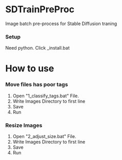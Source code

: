 # SDTrainPreProc
 
Image batch pre-process for Stable Diffusion traning

### Setup
Need python.
Click _install.bat 

# How to use

### Move files has poor tags
1. Open "1_classify_tags.bat" File.
2. Write Images Directory to first line
3. Save
4. Run

### Resize Images
1. Open "2_adjust_size.bat" File.
2. Write Images Directory to first line
3. Save
4. Run
